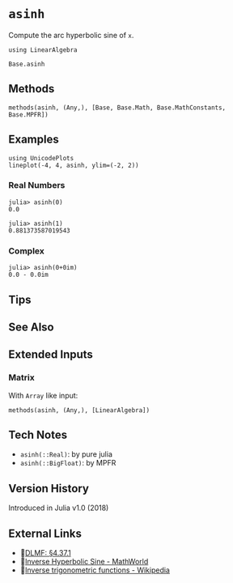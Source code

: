 # `asinh`

Compute the arc hyperbolic sine of `x`.

```@setup repl_only
using LinearAlgebra
```
```@docs
Base.asinh
```


## Methods

```@repl
methods(asinh, (Any,), [Base, Base.Math, Base.MathConstants, Base.MPFR])
```


## Examples

```@repl
using UnicodePlots
lineplot(-4, 4, asinh, ylim=(-2, 2))
```

### Real Numbers
```jldoctest
julia> asinh(0)
0.0

julia> asinh(1)
0.881373587019543
```

### Complex
```jldoctest
julia> asinh(0+0im)
0.0 - 0.0im
```

## Tips


## See Also


## Extended Inputs

### Matrix
With `Array` like input:
```@repl repl_only
methods(asinh, (Any,), [LinearAlgebra])
```


## Tech Notes

- `asinh(::Real)`: by pure julia
- `asinh(::BigFloat)`: by MPFR


## Version History

Introduced in Julia v1.0 (2018)


## External Links
- 🔗[DLMF: §4.37.1](https://dlmf.nist.gov/4.37#E1)
- 🔗[Inverse Hyperbolic Sine - MathWorld](https://mathworld.wolfram.com/InverseHyperbolicSine.html)
- 🔗[Inverse trigonometric functions - Wikipedia](https://en.wikipedia.org/wiki/Inverse_trigonometric_functions)

